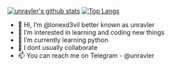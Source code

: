 [![unravler's github stats](https://github-readme-stats.vercel.app/api?username=lonexd3vil)](https://github.com/lonexd3vil)
[![Top Langs](https://github-readme-stats.vercel.app/api/top-langs/?username=lonexd3vil&layout=compact)](https://github.com/lonexd3vil)

- 👋 Hi, I’m @lonexd3vil better known as unravler
- 👀 I’m interested in learning and coding new things
- 🌱 I’m currently learning python
- 💞️ I dont usually collaborate 
- 📫 You can reach me on Telegram - @unravler

